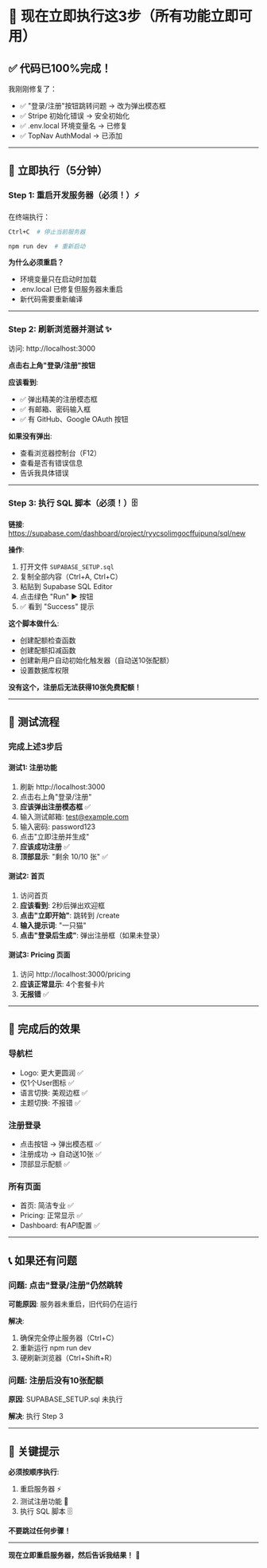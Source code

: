 # 🚀 现在立即执行这3步（所有功能立即可用）

## ✅ **代码已100%完成！**

我刚刚修复了：
- ✅ "登录/注册"按钮跳转问题 → 改为弹出模态框
- ✅ Stripe 初始化错误 → 安全初始化
- ✅ .env.local 环境变量名 → 已修复
- ✅ TopNav AuthModal → 已添加

---

## 🔴 **立即执行（5分钟）**

### Step 1: 重启开发服务器（必须！）⚡

在终端执行：

```bash
Ctrl+C  # 停止当前服务器

npm run dev  # 重新启动
```

**为什么必须重启？**
- 环境变量只在启动时加载
- .env.local 已修复但服务器未重启
- 新代码需要重新编译

---

### Step 2: 刷新浏览器并测试 ✨

访问: http://localhost:3000

**点击右上角"登录/注册"按钮**

**应该看到**:
- ✅ 弹出精美的注册模态框
- ✅ 有邮箱、密码输入框
- ✅ 有 GitHub、Google OAuth 按钮

**如果没有弹出**:
- 查看浏览器控制台（F12）
- 查看是否有错误信息
- 告诉我具体错误

---

### Step 3: 执行 SQL 脚本（必须！）🗄️

**链接**: https://supabase.com/dashboard/project/ryycsolimgocffujpunq/sql/new

**操作**:
1. 打开文件 `SUPABASE_SETUP.sql`
2. 复制全部内容（Ctrl+A, Ctrl+C）
3. 粘贴到 Supabase SQL Editor
4. 点击绿色 "Run" ▶️ 按钮
5. ✅ 看到 "Success" 提示

**这个脚本做什么**:
- 创建配额检查函数
- 创建配额扣减函数  
- 创建新用户自动初始化触发器（自动送10张配额）
- 设置数据库权限

**没有这个，注册后无法获得10张免费配额！**

---

## 🧪 **测试流程**

### 完成上述3步后

#### 测试1: 注册功能

1. 刷新 http://localhost:3000
2. 点击右上角"登录/注册"
3. **应该弹出注册模态框** ✅
4. 输入测试邮箱: test@example.com
5. 输入密码: password123  
6. 点击"立即注册并生成"
7. **应该成功注册** ✅
8. **顶部显示**: "剩余 10/10 张" ✅

#### 测试2: 首页

1. 访问首页
2. **应该看到**: 2秒后弹出欢迎框
3. **点击"立即开始"**: 跳转到 /create
4. **输入提示词**: "一只猫"
5. **点击"登录后生成"**: 弹出注册框（如果未登录）

#### 测试3: Pricing 页面

1. 访问 http://localhost:3000/pricing
2. **应该正常显示**: 4个套餐卡片
3. **无报错** ✅

---

## 🎊 **完成后的效果**

### 导航栏
- Logo: 更大更圆润 ✅
- 仅1个User图标 ✅
- 语言切换: 美观边框 ✅
- 主题切换: 不报错 ✅

### 注册登录
- 点击按钮 → 弹出模态框 ✅
- 注册成功 → 自动送10张 ✅
- 顶部显示配额 ✅

### 所有页面
- 首页: 简洁专业 ✅
- Pricing: 正常显示 ✅
- Dashboard: 有API配置 ✅

---

## 📞 **如果还有问题**

### 问题: 点击"登录/注册"仍然跳转

**可能原因**: 服务器未重启，旧代码仍在运行

**解决**: 
1. 确保完全停止服务器（Ctrl+C）
2. 重新运行 npm run dev
3. 硬刷新浏览器（Ctrl+Shift+R）

### 问题: 注册后没有10张配额

**原因**: SUPABASE_SETUP.sql 未执行

**解决**: 执行 Step 3

---

## 🎯 **关键提示**

**必须按顺序执行**:
1. 重启服务器 ⚡
2. 测试注册功能 🧪  
3. 执行 SQL 脚本 🗄️

**不要跳过任何步骤！**

---

**现在立即重启服务器，然后告诉我结果！** 🚀

